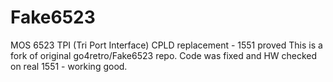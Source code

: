 # Fake6523
MOS 6523 TPI (Tri Port Interface) CPLD replacement - 1551 proved
This is a fork of original go4retro/Fake6523 repo. Code was fixed and HW checked on real 1551 - working good.
